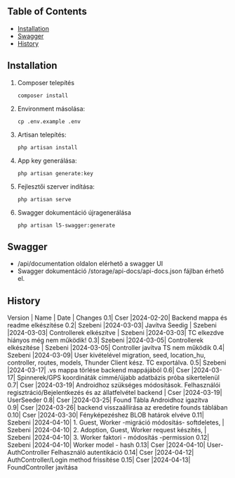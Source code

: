 

## Table of Contents

- [Installation](#installation)
- [Swagger](#swagger)
- [History](#history)

## Installation

1. Composer telepítés
   
   `composer install`
   
2. Environment másolása:
   
   `cp .env.example .env`

3. Artisan telepítés:

   `php artisan install`

4. App key generálása:

   `php artisan generate:key`

5. Fejlesztői szerver indítása:

   `php artisan serve`

6. Swagger dokumentáció újragenerálása

   `php artisan l5-swagger:generate`

## Swagger

- /api/documentation oldalon elérhető a swagger UI
- Swagger dokumentáció /storage/api-docs/api-docs.json fájlban érhető el.

## History 

Version | Name    | Date     | Changes
     0.1| Cser    |2024-02-20| Backend mappa és readme elkészítése
     0.2| Szebeni |2024-03-03| Javítva Seedig
        | Szebeni |2024-03-03| Controllerek elkészítve
        | Szebeni |2024-03-03| TC elkezdve hiányos még nem működik!
     0.3| Szebeni |2024-03-05| Controllerek elkészítése 
        | Szebeni |2024-03-05| Controller javítva TS nem működik 
     0.4| Szebeni |2024-03-09| User kivételével migration, seed, location_hu, controller, routes, models, Thunder Client kész. TC exportálva.
     0.5| Szebeni |2024-03-17| .vs mappa törlése backend mappájából
     0.6| Cser    |2024-03-17| Spinnerek/GPS koordináták cimmé/újabb adatbázis próba sikertelenül
     0.7| Cser    |2024-03-19| Androidhoz szükséges módosítások. Felhasználói regisztráció/Bejelentkezés és az állatfelvétel backend
        | Cser    |2024-03-19| UserSeeder
     0.8| Cser    |2024-03-25| Found Tábla Androidhoz igazítva  
     0.9| Cser    |2024-03-26| backend visszaállírása az eredetire founds táblában 
    0.10| Cser    |2024-03-30| Fényképezéshez BLOB határok elvéve
    0.11| Szebeni |2024-04-10| 1. Guest, Worker -migráció módosítás- softdeletes, 
        | Szebeni |2024-04-10| 2. Adoption, Guest, Worker request készítés, 
        | Szebeni |2024-04-10| 3. Worker faktori - módosítás -permission
    0.12| Szebeni |2024-04-10| Worker model - hash
    0.13| Cser    |2024-04-10| User-AuthController Felhasználó autentikáció
    0.14| Cser    |2024-04-12| AuthController/Login method frissítése
    0.15| Cser    |2024-04-13| FoundController javítása
